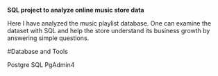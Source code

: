 **SQL project to analyze online music store data**

Here I have analyzed the music playlist database. One can examine the dataset with SQL and help the store understand its business growth by answering simple questions.

#Database and Tools

Postgre SQL
PgAdmin4
